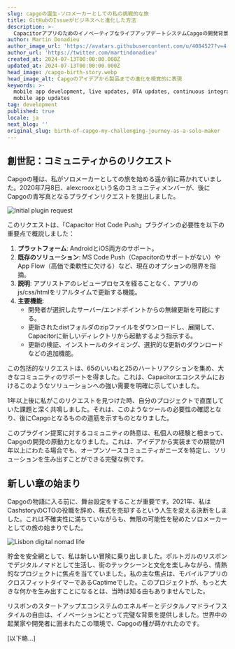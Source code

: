 ```yaml
---
slug: capgoの誕生-ソロメーカーとしての私の挑戦的な旅
title: GitHubのIssueがビジネスへと進化した方法
description: >-
  CapacitorアプリのためのイノベーティブなライブアップデートシステムCapgoの開発背景にある試練と成功、そして必要性から生まれ、コミュニティのフィードバックによって形作られた軌跡をご紹介します。
author: Martin Donadieu
author_image_url: 'https://avatars.githubusercontent.com/u/4084527?v=4'
author_url: 'https://twitter.com/martindonadieu'
created_at: 2024-07-13T00:00:00.000Z
updated_at: 2024-07-13T00:00:00.000Z
head_image: /capgo-birth-story.webp
head_image_alt: Capgoのアイデアから製品までの進化を視覚的に表現
keywords: >-
  mobile app development, live updates, OTA updates, continuous integration,
  mobile app updates
tag: development
published: true
locale: ja
next_blog: ''
original_slug: birth-of-capgo-my-challenging-journey-as-a-solo-maker
---
```

## 創世記：コミュニティからのリクエスト

Capgoの種は、私がソロメーカーとしての旅を始める遥か前に蒔かれていました。2020年7月8日、alexcrooxという名のコミュニティメンバーが、後にCapgoの青写真となるプラグインリクエストを提出しました。

![Initial plugin request](/capgo-initial-request.webp)

このリクエストは、「Capacitor Hot Code Push」プラグインの必要性を以下の重要点で概説しました：

1. **プラットフォーム**: AndroidとiOS両方のサポート。
2. **既存のソリューション**: MS Code Push（Capacitorのサポートがない）やApp Flow（高価で柔軟性に欠ける）など、現在のオプションの限界を指摘。
3. **説明**: アプリストアのレビュープロセスを経ることなく、アプリのjs/css/htmlをリアルタイムで更新する機能。
4. **主要機能**: 
   - 開発者が選択したサーバー/エンドポイントからの無線更新を可能にする。
   - 更新されたdistフォルダのzipファイルをダウンロードし、展開して、Capacitorに新しいディレクトリから起動するよう指示する。
   - 更新の検証、インストールのタイミング、選択的な更新のダウンロードなどの追加機能。

この包括的なリクエストは、65のいいねと25のハートリアクションを集め、大きなコミュニティのサポートを得ました。これは、Capacitorエコシステムにおけるこのようなソリューションへの強い需要を明確に示していました。

1年以上後に私がこのリクエストを見つけた時、自分のプロジェクトで直面していた課題と深く共鳴しました。それは、このようなツールの必要性の確認となり、後にCapgoとなるものの道筋を示すものとなりました。

このプラグイン提案に対するコミュニティの熱意は、私個人の経験と相まって、Capgoの開発の原動力となりました。これは、アイデアから実装までの期間が1年以上にわたる場合でも、オープンソースコミュニティがニーズを特定し、ソリューションを生み出すことができる完璧な例です。

## 新しい章の始まり

Capgoの物語に入る前に、舞台設定をすることが重要です。2021年、私はCashstoryのCTOの役職を辞め、株式を売却するという人生を変える決断をしました。これは不確実性に満ちていながらも、無限の可能性を秘めたソロメーカーとしての旅の始まりでした。

![Lisbon digital nomad life](/capgo-lisbon-nomad.webp)

貯金を安全網として、私は新しい冒険に乗り出しました。ポルトガルのリスボンでデジタルノマドとして生活し、街のテックシーンと文化を楽しみながら、情熱的なプロジェクトに焦点を当てていました。私の主な焦点は、モバイルアプリのクロスフィットタイマーであるCaptimeでした。このプロジェクトが、もっと大きな何かを生み出すことになるとは、当時は知る由もありませんでした。

リスボンのスタートアップエコシステムのエネルギーとデジタルノマドライフスタイルの自由は、イノベーションにとって完璧な背景を提供しました。世界中の起業家や開発者に囲まれたこの環境で、Capgoの種が蒔かれたのです。

[以下略...]
